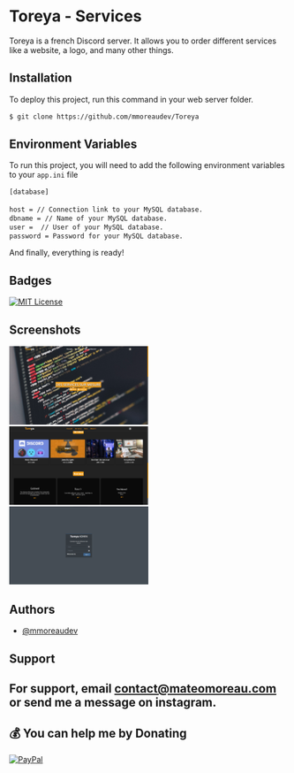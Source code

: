 
# Toreya - Services

Toreya is a french Discord server. It allows you to order different services like a website, a logo, and many other things.




## Installation

To deploy this project, run this command in your web server folder.

```bash
$ git clone https://github.com/mmoreaudev/Toreya
```



## Environment Variables

To run this project, you will need to add the following environment variables to your `app.ini` file

```
[database]

host = // Connection link to your MySQL database.
dbname = // Name of your MySQL database.
user =  // User of your MySQL database.
password = Password for your MySQL database.
```

And finally, everything is ready!
## Badges

[![MIT License](https://img.shields.io/badge/License-MIT-green.svg)](https://choosealicense.com/licenses/mit/)


## Screenshots

<img src="https://raw.githubusercontent.com/mmoreaudev/Toreya/main/screenshots/1.png" width="50%">
<img src="https://raw.githubusercontent.com/mmoreaudev/Toreya/main/screenshots/2.png" width="50%">
<img src="https://raw.githubusercontent.com/mmoreaudev/Toreya/main/screenshots/3.png" width="50%">


## Authors

- [@mmoreaudev](https://www.github.com/mmoreaudev)


## Support

For support, email contact@mateomoreau.com or send me a message on instagram.
---
## 💰 You can help me by Donating
  [![PayPal](https://img.shields.io/badge/PayPal-00457C?style=for-the-badge&logo=paypal&logoColor=white)](https://paypal.me/PayPal.me/mateomoreaw) 
